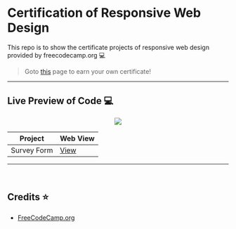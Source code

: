 # Certification of Responsive Web Design
This repo is to show the certificate projects of responsive web design provided by freecodecamp.org 💻

> Goto [this](https://www.freecodecamp.org/learn/2022/responsive-web-design/) page to earn your own certificate!

---

## Live Preview of Code :computer:

<div align="center">
    <img src="https://img.shields.io/badge/Device%20Compatibility-Cross--Platform-brightgreen">
</div>

| Project         | Web View                                           |
|-----------------|----------------------------------------------------|
| Survey Form     | [View](https://codepen.io/saurav-png/full/NWEKZxX) |

---
<br>

## Credits :star:

* [FreeCodeCamp.org](https://www.freecodecamp.org/)
